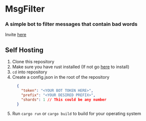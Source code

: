 # MsgFilter
### A simple bot to filter messages that contain bad words

Invite [here](https://github.com)


## Self Hosting 
1. Clone this repository
2. Make sure you have rust installed (If not go [here](https://rustup.rs) to install)
3. `cd` into repository
4. Create a config.json in the root of the repository 
    ```json
      {
        "token": "<YOUR BOT TOKEN HERE>",
        "prefix": "<YOUR DESIRED PREFIX>",
        "shards": 1 // This could be any number
      }
    ```
5. Run `cargo run` or `cargo build` to build for your operating system